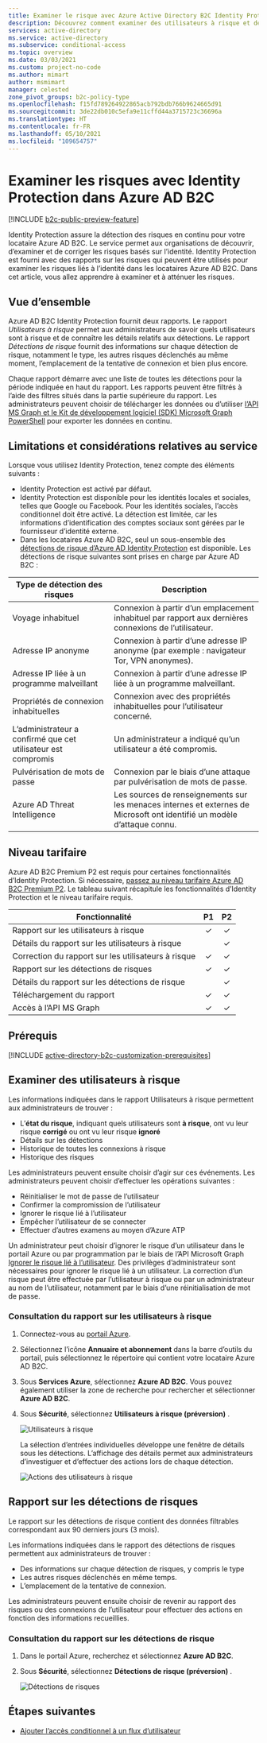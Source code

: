 ```yaml
---
title: Examiner le risque avec Azure Active Directory B2C Identity Protection
description: Découvrez comment examiner des utilisateurs à risque et des détections dans Azure AD B2C Identity Protection.
services: active-directory
ms.service: active-directory
ms.subservice: conditional-access
ms.topic: overview
ms.date: 03/03/2021
ms.custom: project-no-code
ms.author: mimart
author: msmimart
manager: celested
zone_pivot_groups: b2c-policy-type
ms.openlocfilehash: f15fd789264922865acb792bdb766b9624665d91
ms.sourcegitcommit: 3de22db010c5efa9e11cffd44a3715723c36696a
ms.translationtype: HT
ms.contentlocale: fr-FR
ms.lasthandoff: 05/10/2021
ms.locfileid: "109654757"
---
```

# <a name="investigate-risk-with-identity-protection-in-azure-ad-b2c"></a>Examiner les risques avec Identity Protection dans Azure AD B2C

[!INCLUDE [b2c-public-preview-feature](../../includes/active-directory-b2c-public-preview.md)]

Identity Protection assure la détection des risques en continu pour votre locataire Azure AD B2C. Le service permet aux organisations de découvrir, d’examiner et de corriger les risques basés sur l’identité. Identity Protection est fourni avec des rapports sur les risques qui peuvent être utilisés pour examiner les risques liés à l’identité dans les locataires Azure AD B2C. Dans cet article, vous allez apprendre à examiner et à atténuer les risques.

## <a name="overview"></a>Vue d’ensemble

Azure AD B2C Identity Protection fournit deux rapports. Le rapport *Utilisateurs à risque* permet aux administrateurs de savoir quels utilisateurs sont à risque et de connaître les détails relatifs aux détections. Le rapport *Détections de risque* fournit des informations sur chaque détection de risque, notamment le type, les autres risques déclenchés au même moment, l’emplacement de la tentative de connexion et bien plus encore.

Chaque rapport démarre avec une liste de toutes les détections pour la période indiquée en haut du rapport. Les rapports peuvent être filtrés à l’aide des filtres situés dans la partie supérieure du rapport. Les administrateurs peuvent choisir de télécharger les données ou d’utiliser [l’API MS Graph et le Kit de développement logiciel (SDK) Microsoft Graph PowerShell](../active-directory/identity-protection/howto-identity-protection-graph-api.md) pour exporter les données en continu.

## <a name="service-limitations-and-considerations"></a>Limitations et considérations relatives au service

Lorsque vous utilisez Identity Protection, tenez compte des éléments suivants :

- Identity Protection est activé par défaut.
- Identity Protection est disponible pour les identités locales et sociales, telles que Google ou Facebook. Pour les identités sociales, l’accès conditionnel doit être activé. La détection est limitée, car les informations d’identification des comptes sociaux sont gérées par le fournisseur d’identité externe.
- Dans les locataires Azure AD B2C, seul un sous-ensemble des [détections de risque d’Azure AD Identity Protection](../active-directory/identity-protection/overview-identity-protection.md) est disponible. Les détections de risque suivantes sont prises en charge par Azure AD B2C :  

|Type de détection des risques  |Description  |
|---------|---------|
| Voyage inhabituel     | Connexion à partir d’un emplacement inhabituel par rapport aux dernières connexions de l’utilisateur.        |
|Adresse IP anonyme     | Connexion à partir d’une adresse IP anonyme (par exemple : navigateur Tor, VPN anonymes).        |
|Adresse IP liée à un programme malveillant     | Connexion à partir d’une adresse IP liée à un programme malveillant.         |
|Propriétés de connexion inhabituelles     | Connexion avec des propriétés inhabituelles pour l’utilisateur concerné.        |
|L’administrateur a confirmé que cet utilisateur est compromis    | Un administrateur a indiqué qu’un utilisateur a été compromis.             |
|Pulvérisation de mots de passe     | Connexion par le biais d’une attaque par pulvérisation de mots de passe.      |
|Azure AD Threat Intelligence     | Les sources de renseignements sur les menaces internes et externes de Microsoft ont identifié un modèle d’attaque connu.        |

## <a name="pricing-tier"></a>Niveau tarifaire

Azure AD B2C Premium P2 est requis pour certaines fonctionnalités d’Identity Protection. Si nécessaire, [passez au niveau tarifaire Azure AD B2C Premium P2](./billing.md). Le tableau suivant récapitule les fonctionnalités d’Identity Protection et le niveau tarifaire requis.  

|Fonctionnalité   |P1   |P2|
|----------|:-----------:|:------------:|
|Rapport sur les utilisateurs à risque     |&#x2713; |&#x2713; |
|Détails du rapport sur les utilisateurs à risque  | |&#x2713; |
|Correction du rapport sur les utilisateurs à risque    | &#x2713; |&#x2713; |
|Rapport sur les détections de risques   |&#x2713;|&#x2713;|
|Détails du rapport sur les détections de risque  ||&#x2713;|
|Téléchargement du rapport |  &#x2713;| &#x2713;|
|Accès à l’API MS Graph |  &#x2713;| &#x2713;|

## <a name="prerequisites"></a>Prérequis

[!INCLUDE [active-directory-b2c-customization-prerequisites](../../includes/active-directory-b2c-customization-prerequisites.md)]

## <a name="investigate-risky-users"></a>Examiner des utilisateurs à risque

Les informations indiquées dans le rapport Utilisateurs à risque permettent aux administrateurs de trouver :

- L’**état du risque**, indiquant quels utilisateurs sont **à risque**, ont vu leur risque **corrigé** ou ont vu leur risque **ignoré**
- Détails sur les détections
- Historique de toutes les connexions à risque
- Historique des risques
 
Les administrateurs peuvent ensuite choisir d’agir sur ces événements. Les administrateurs peuvent choisir d’effectuer les opérations suivantes :

- Réinitialiser le mot de passe de l’utilisateur
- Confirmer la compromission de l’utilisateur
- Ignorer le risque lié à l’utilisateur
- Empêcher l’utilisateur de se connecter
- Effectuer d’autres examens au moyen d’Azure ATP

Un administrateur peut choisir d’ignorer le risque d’un utilisateur dans le portail Azure ou par programmation par le biais de l’API Microsoft Graph [Ignorer le risque lié à l’utilisateur](https://docs.microsoft.com/graph/api/riskyusers-dismiss?view=graph-rest-beta&preserve-view=true). Des privilèges d’administrateur sont nécessaires pour ignorer le risque lié à un utilisateur. La correction d’un risque peut être effectuée par l’utilisateur à risque ou par un administrateur au nom de l’utilisateur, notamment par le biais d’une réinitialisation de mot de passe.

### <a name="navigating-the-risky-users-report"></a>Consultation du rapport sur les utilisateurs à risque

1. Connectez-vous au [portail Azure](https://portal.azure.com/).

1. Sélectionnez l’icône **Annuaire et abonnement** dans la barre d’outils du portail, puis sélectionnez le répertoire qui contient votre locataire Azure AD B2C.

1. Sous **Services Azure**, sélectionnez **Azure AD B2C**. Vous pouvez également utiliser la zone de recherche pour rechercher et sélectionner **Azure AD B2C**.

1. Sous **Sécurité**, sélectionnez **Utilisateurs à risque (préversion)** .

   ![Utilisateurs à risque](media/identity-protection-investigate-risk/risky-users.png)

    La sélection d’entrées individuelles développe une fenêtre de détails sous les détections. L’affichage des détails permet aux administrateurs d’investiguer et d’effectuer des actions lors de chaque détection.

    ![Actions des utilisateurs à risque](media/identity-protection-investigate-risk/risky-users-report-actions.png)


## <a name="risk-detections-report"></a>Rapport sur les détections de risques

Le rapport sur les détections de risque contient des données filtrables correspondant aux 90 derniers jours (3 mois).

Les informations indiquées dans le rapport des détections de risques permettent aux administrateurs de trouver :

- Des informations sur chaque détection de risques, y compris le type
- Les autres risques déclenchés en même temps.
- L’emplacement de la tentative de connexion.

Les administrateurs peuvent ensuite choisir de revenir au rapport des risques ou des connexions de l’utilisateur pour effectuer des actions en fonction des informations recueillies.

### <a name="navigating-the-risk-detections-report"></a>Consultation du rapport sur les détections de risque

1. Dans le portail Azure, recherchez et sélectionnez **Azure AD B2C**.
1. Sous **Sécurité**, sélectionnez **Détections de risque (préversion)** .

   ![Détections de risques](media/identity-protection-investigate-risk/risk-detections.png)


## <a name="next-steps"></a>Étapes suivantes

- [Ajouter l’accès conditionnel à un flux d’utilisateur](conditional-access-user-flow.md)

